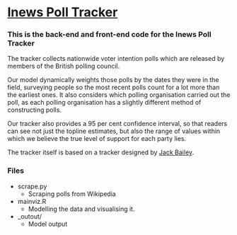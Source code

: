 # [Inews Poll Tracker](https://inews.co.uk/news/politics/uk-poll-tracker-latest-opinion-polls-major-political-parties-explained-1091547)

### This is the back-end and front-end code for the Inews Poll Tracker

The tracker collects nationwide voter intention polls which are released by members of the British polling council.

Our model dynamically weights those polls by the dates they were in the field, surveying people so the most recent polls count for a lot more than the earliest ones. It also considers which polling organisation carried out the poll, as each polling organisation has a slightly different method of constructing polls.

Our tracker also provides a 95 per cent confidence interval, so that readers can see not just the topline estimates, but also the range of values within which we believe the true level of support for each party lies.

The tracker itself is based on a tracker designed by [Jack Bailey](https://github.com/jackobailey/poll_tracker).


### Files
* scrape.py
  * Scraping polls from Wikipedia
* mainviz.R
  * Modelling the data and visualising it.
* _outout/
  * Model output
